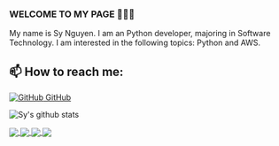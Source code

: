 ### WELCOME TO MY PAGE 👋👋👋
My name is Sy Nguyen. I am an Python developer, majoring in Software Technology. I am interested in the following topics: Python and AWS.<br>
## 📫 How to reach me: 
[![GitHub](https://i.stack.imgur.com/tskMh.png) GitHub](https://github.com/ncsyvn/)



![Sy's github stats](https://github-readme-stats-git-masterrstaa-rickstaa.vercel.app/api?username=ncsyvn&show_icons=true&theme=tokyonight&hide=contribs,prs,issues)

<a href="https://github.com/ncsyvn/social-product">
  <!-- Change the `github-readme-stats.anuraghazra1.vercel.app` to `github-readme-stats.vercel.app`  -->
  <img align="center" src="https://github-readme-stats.anuraghazra1.vercel.app/api/pin/?username=ncsyvn&repo=social-product&theme=radical" />
</a>    
<a href="https://github.com/ncsyvn/first-vue-project">
  <!-- Change the `github-readme-stats.anuraghazra1.vercel.app` to `github-readme-stats.vercel.app`  -->
  <img align="center" src="https://github-readme-stats.anuraghazra1.vercel.app/api/pin/?username=ncsyvn&repo=first-vue-project&theme=merko" />
</a>

<a href="https://github.com/ncsyvn/DijkstraGUI_Python/">
  <!-- Change the `github-readme-stats.anuraghazra1.vercel.app` to `github-readme-stats.vercel.app`  -->
  <img align="center" src="https://github-readme-stats.anuraghazra1.vercel.app/api/pin/?username=ncsyvn&repo=DijkstraGUI_Python&theme=gruvbox" />
</a>    
<a href="https://github.com/ncsyvn/Restaurant_Backend/">
  <!-- Change the `github-readme-stats.anuraghazra1.vercel.app` to `github-readme-stats.vercel.app`  -->
  <img align="center" src="https://github-readme-stats.anuraghazra1.vercel.app/api/pin/?username=ncsyvn&repo=Restaurant_Backend&theme=dark" />
</a>
